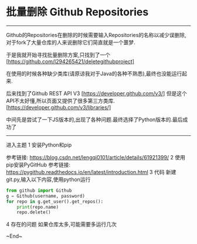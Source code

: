 # 批量删除 Github Repositories

------

Github的Repositories在删除的时候需要输入Repositories的名称以减少误删除,对于fork了大量仓库的人来说删除它们简直就是一个噩梦.

于是我就开始寻找批量删除方案,只找到了一个 [https://github.com/l294265421/deletegithubproject]

在使用的时候各种缺少类库(请原谅我对于Java的各种不熟悉),最终也没能运行起来.

后来找到了Github REST API V3 [https://developer.github.com/v3/]
但是这个API不太好懂,所以页面又提供了很多第三方类库.
[https://developer.github.com/v3/libraries/]

中间先是尝试了一下JS版本的,出现了各种问题.最终选择了Python版本的.最后成功了

------
进入主题
1 安装Python和pip

参考链接: https://blog.csdn.net/lengqi0101/article/details/61921399/
2 使用pip安装PyGitHub
参考链接: https://pygithub.readthedocs.io/en/latest/introduction.html
3 代码
新建git.py,输入以下内容,使用python运行
```python
from github import Github
g = Github(username, password)
for repo in g.get_user().get_repos():
    print(repo.name)
    repo.delete()
```
4 存在的问题
如果仓库太多,可能需要多运行几次

~End~
